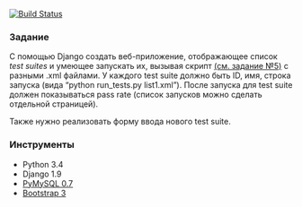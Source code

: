 [![Build Status](https://travis-ci.org/PetrovKP/test-suites.svg?branch=master)](https://travis-ci.org/PetrovKP/test-suites)

### Задание
С помощью Django создать веб-приложение, отображающее список *test suites* 
и умеющее запускать их, вызывая скрипт [(см. задание №5)](https://docs.google.com/document/d/19t4FpTjurzWBo3JUpCWCyrxyKgtHwtAVL-nV9qza7cM/edit) с разными .xml файлами. У каждого test suite должно быть ID, имя, строка запуска (вида “python run_tests.py list1.xml”). После запуска для test suite должен показываться pass rate (список запусков можно сделать отдельной страницей).

Также нужно реализовать форму ввода нового test suite.

### Инструменты

* Python  3.4
* Django  1.9
* [PyMySQL 0.7](https://github.com/PyMySQL/PyMySQL/)
* [Bootstrap 3](https://github.com/dyve/django-bootstrap3)